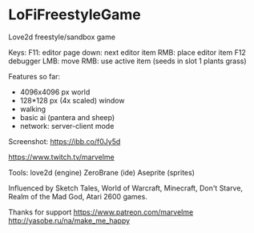 # LoFiFreestyleGame
Love2d freestyle/sandbox game

Keys:
F11: editor 
	page down: next editor item
	RMB: place editor item
F12 debugger
LMB: move
RMB: use active item (seeds in slot 1 plants grass)



Features so far: 
* 4096x4096 px world
* 128*128 px (4x scaled) window
* walking
* basic ai (pantera and sheep)
* network: server-client mode

Screenshot:
	https://ibb.co/f0Jy5d





https://www.twitch.tv/marvelme


Tools:
love2d (engine)
ZeroBrane (ide)
Aseprite (sprites)

Influenced by Sketch Tales, World of Warcraft, Minecraft, Don't Starve, Realm of the Mad God, Atari 2600 games.

Thanks for support
https://www.patreon.com/marvelme
http://yasobe.ru/na/make_me_happy